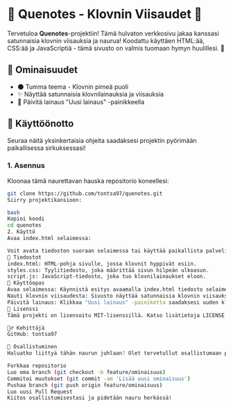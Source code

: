 # 🤡 Quenotes - Klovnin Viisaudet 🤡

Tervetuloa **Quenotes**-projektiin! Tämä hulvaton verkkosivu jakaa kanssasi satunnaisia klovnin viisauksia ja naurua! Koodattu käyttäen HTML:ää, CSS:ää ja JavaScriptiä - tämä sivusto on valmis tuomaan hymyn huulillesi. 🎪

## 🎉 Ominaisuudet

- 🌑 Tumma teema - Klovnin pimeä puoli
- ✨ Näyttää satunnaisia klovnilainauksia ja viisauksia
- 🔄 Päivitä lainaus "Uusi lainaus" -painikkeella

## 🚀 Käyttöönotto

Seuraa näitä yksinkertaisia ohjeita saadaksesi projektin pyörimään paikallisessa sirkuksessasi!

### 1. Asennus

Kloonaa tämä naurettavan hauska repositorio koneellesi:
```bash
git clone https://github.com/tontsa97/quenotes.git
Siirry projektikansioon:

bash
Kopioi koodi
cd quenotes
2. Käyttö
Avaa index.html selaimessa:

Voit avata tiedoston suoraan selaimessa tai käyttää paikallista palvelinta, kuten Live Server -laajennusta Visual Studio Codessa.
📁 Tiedostot
index.html: HTML-pohja sivulle, jossa klovnit hyppivät esiin.
styles.css: Tyylitiedosto, joka määrittää sivun hilpeän ulkoasun.
script.js: JavaScript-tiedosto, joka tuo klovnilainaukset eloon.
🤡 Käyttöopas
Avaa selaimessa: Käynnistä esitys avaamalla index.html tiedosto selaimessasi.
Nauti klovnin viisaudesta: Sivusto näyttää satunnaisia klovnin viisauksia aina, kun sivu ladataan.
Päivitä lainaus: Klikkaa "Uusi lainaus" -painiketta saadaksesi uuden klovnilainauksen.
📜 Lisenssi
Tämä projekti on lisensoitu MIT-lisenssillä. Katso lisätietoja LICENSE -tiedostosta.

🤹‍♂️ Kehittäjä
GitHub: tontsa97

🤝 Osallistuminen
Haluatko liittyä tähän naurun juhlaan? Olet tervetullut osallistumaan projektiin! Voit tehdä pull requestin tai avata uuden issue:n.

Forkkaa repositorio
Luo oma branch (git checkout -b feature/ominaisuus)
Commitoi muutokset (git commit -am 'Lisää uusi ominaisuus')
Pushaa branch (git push origin feature/ominaisuus)
Luo uusi Pull Request
Kiitos osallistumisestasi ja pidetään nauru herkässä!
